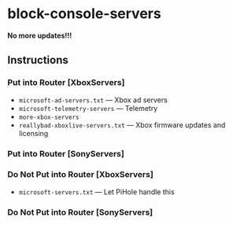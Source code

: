 # block-console-servers

**No more updates!!!**

## Instructions

### Put into Router [XboxServers]
- `microsoft-ad-servers.txt`  — Xbox ad servers
- `microsoft-telemetry-servers`  — Telemetry
- `more-xbox-servers`
- `reallybad-xboxlive-servers.txt`  — Xbox firmware updates and licensing

### Put into Router [SonyServers]

### Do Not Put into Router [XboxServers]
- `microsoft-servers.txt`  — Let PiHole handle this

### Do Not Put into Router [SonyServers]
